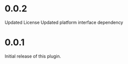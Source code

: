 # 0.0.2
Updated License
Updated platform interface dependency
# 0.0.1
Initial release of this plugin.